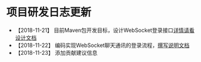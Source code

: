 # 项目研发日志更新

* 【2018-11-21】 目前Maven包开发目标，设计WebSocket登录接口[详情请看设计文档](design_cn.md)
* 【2018-11-22】 编码实现WebSocket聊天通讯的登录流程，[撰写说明文档](detail/Login-cn.md)
* 【2018-11-23】 添加贡献建议信息